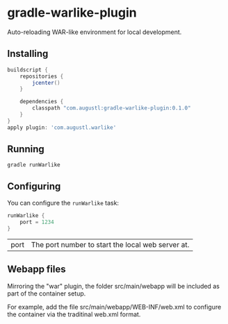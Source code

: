 # gradle-warlike-plugin

Auto-reloading WAR-like environment for local development.

## Installing

```groovy
buildscript {
    repositories {
        jcenter()
    }

    dependencies {
        classpath "com.augustl:gradle-warlike-plugin:0.1.0"
    }
}
apply plugin: 'com.augustl.warlike'
```

## Running

`gradle runWarlike`

## Configuring

You can configure the `runWarlike` task:

```groovy
runWarlike {
    port = 1234
}
```

<table>
  <tr>
    <td>port</td>
    <td>The port number to start the local web server at.</td>
  </tr>
</table>


## Webapp files

Mirroring the "war" plugin, the folder src/main/webapp will be included as part of the container setup.

For example, add the file src/main/webapp/WEB-INF/web.xml to configure the container via the traditinal web.xml format.
